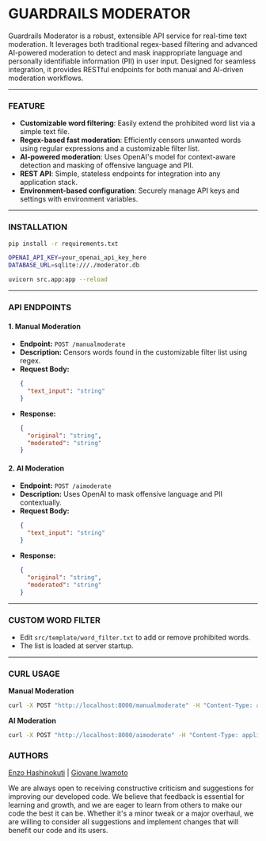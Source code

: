 # GUARDRAILS MODERATOR  

Guardrails Moderator is a robust, extensible API service for real-time text moderation. It leverages both traditional regex-based filtering and advanced AI-powered moderation to detect and mask inappropriate language and personally identifiable information (PII) in user input. Designed for seamless integration, it provides RESTful endpoints for both manual and AI-driven moderation workflows.

---

### **FEATURE**

- **Customizable word filtering**: Easily extend the prohibited word list via a simple text file.
- **Regex-based fast moderation**: Efficiently censors unwanted words using regular expressions and a customizable filter list.
- **AI-powered moderation**: Uses OpenAI's model for context-aware detection and masking of offensive language and PII.
- **REST API**: Simple, stateless endpoints for integration into any application stack.
- **Environment-based configuration**: Securely manage API keys and settings with environment variables.

---

### **INSTALLATION**

```sh
pip install -r requirements.txt
```
     
```bash
OPENAI_API_KEY=your_openai_api_key_here
DATABASE_URL=sqlite:///./moderator.db
```

```sh
uvicorn src.app:app --reload
```

---

### **API ENDPOINTS**

#### 1. Manual Moderation

- **Endpoint:** `POST /manualmoderate`
- **Description:** Censors words found in the customizable filter list using regex.
- **Request Body:**
  ```json
  {
    "text_input": "string"
  }
  ```
- **Response:**
  ```json
  {
    "original": "string",
    "moderated": "string"
  }
  ```

#### 2. AI Moderation

- **Endpoint:** `POST /aimoderate`
- **Description:** Uses OpenAI to mask offensive language and PII contextually.
- **Request Body:**
  ```json
  {
    "text_input": "string"
  }
  ```
- **Response:**
  ```json
  {
    "original": "string",
    "moderated": "string"
  }
  ```

---

### **CUSTOM WORD FILTER**

- Edit `src/template/word_filter.txt` to add or remove prohibited words.
- The list is loaded at server startup.

---

### **CURL USAGE**

**Manual Moderation**

```sh
curl -X POST "http://localhost:8000/manualmoderate" -H "Content-Type: application/json" -d '{"text_input": "This is a badword"}'
```

**AI Moderation**

```sh
curl -X POST "http://localhost:8000/aimoderate" -H "Content-Type: application/json" -d '{"text_input": "My email is test@example.com"}'
```

### **AUTHORS**

[Enzo Hashinokuti](https://github.com/EnzoHashinokutiXavier) | [Giovane Iwamoto](https://github.com/GiovaneIwamoto)

We are always open to receiving constructive criticism and suggestions for improving our developed code. We believe that feedback is essential for learning and growth, and we are eager to learn from others to make our code the best it can be. Whether it's a minor tweak or a major overhaul, we are willing to consider all suggestions and implement changes that will benefit our code and its users.